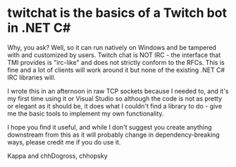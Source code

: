 # twitchat is the basics of a Twitch bot in .NET C#

Why, you ask?  Well, so it can run natively on Windows and be tampered with and customized by users.  Twitch chat is NOT IRC - the interface that TMI provides is "irc-like" and does not strictly conform to the RFCs.  This is fine and a lot of clients will work around it but none of the existing .NET C# IRC libraries will.

I wrote this in an afternoon in raw TCP sockets because I needed to, and it's my first time using it or Visual Studio so although the code is not as pretty or elegant as it should be, it does what I couldn't find a library to do - give me the basic tools to implement my own functionality.

I hope you find it useful, and while I don't suggest you create anything downstream from this as it will probably change in dependency-breaking ways, please credit me if you do use it.

Kappa and chhDogross,
chhopsky
